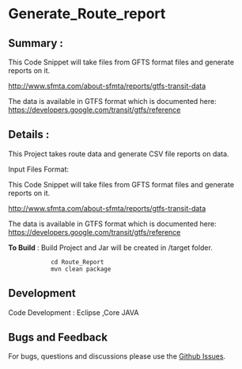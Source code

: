 # Generate_Route_report

Summary :
-----------

This Code Snippet will take  files from GFTS format files and generate reports on it. 

http://www.sfmta.com/about-sfmta/reports/gtfs-transit-data

The data is available in GTFS format which is documented here:
https://developers.google.com/transit/gtfs/reference

Details :
-----------

This Project takes route data and generate CSV file reports on data.

Input Files Format:

This Code Snippet will take files from GFTS format files and generate reports on it.

http://www.sfmta.com/about-sfmta/reports/gtfs-transit-data

The data is available in GTFS format which is documented here: https://developers.google.com/transit/gtfs/reference



**To Build** : Build Project and Jar will be created in /target folder.

				cd Route_Report
				mvn clean package

Development
-----------
Code Development : Eclipse ,Core JAVA

Bugs and Feedback
-----------
For bugs, questions and discussions please use the [Github Issues](https://github.com/govind89/Generate_Route_report/issues).



